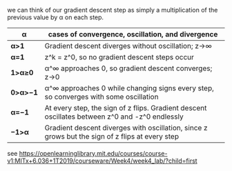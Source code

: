 we can think of our gradient descent step as simply a multiplication of the previous value by α on each step.


α          | cases of convergence, oscillation, and divergence
-----      | --------------------------------------------------------------------------------------------
**α>1**    | Gradient descent diverges without oscillation; z→∞
**α=1**    | z^k = z^0, so no gradient descent steps occur
**1>α≥0**  | α^∞ approaches 0, so gradient descent converges; z→0
**0>α>−1** | α^∞ approaches 0 while changing signs every step, so converges with some oscillation
**α=−1**   | At every step, the sign of z flips. Gradient descent oscillates between z^0 and -z^0 endlessly
**−1>α**   | Gradient descent diverges with oscillation, since z grows but the sign of z flips at every step

see https://openlearninglibrary.mit.edu/courses/course-v1:MITx+6.036+1T2019/courseware/Week4/week4_lab/?child=first



